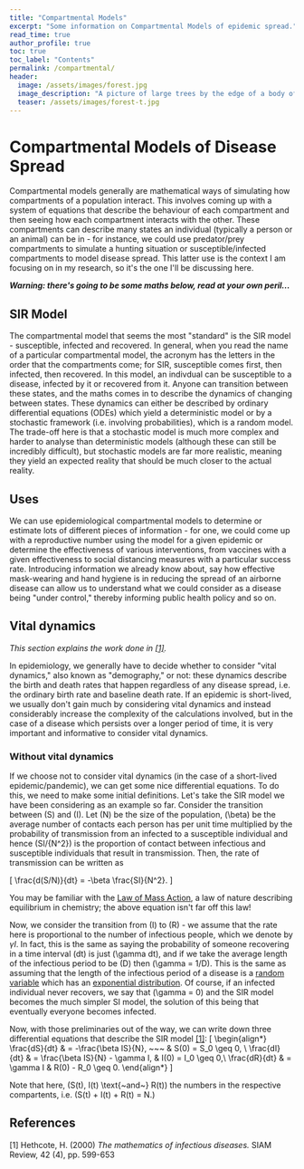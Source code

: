 ```yaml
---
title: "Compartmental Models"
excerpt: "Some information on Compartmental Models of epidemic spread."
read_time: true
author_profile: true
toc: true
toc_label: "Contents"
permalink: /compartmental/
header:
  image: /assets/images/forest.jpg
  image_description: "A picture of large trees by the edge of a body of water"
  teaser: /assets/images/forest-t.jpg
---
```


# Compartmental Models of Disease Spread

Compartmental models generally are mathematical ways of simulating how compartments of a population interact. This involves coming up with a system of equations that describe the behaviour of each compartment and then seeing how each compartment interacts with the other. These compartments can describe many states an individual (typically a person or an animal) can be in - for instance, we could use predator/prey compartments to simulate a hunting situation or susceptible/infected compartments to model disease spread. This latter use is the context I am focusing on in my research, so it's the one I'll be discussing here.

_**Warning: there's going to be some maths below, read at your own peril...**_

## SIR Model

The compartmental model that seems the most "standard" is the SIR model - susceptible, infected and recovered. In general, when you read the name of a particular compartmental model, the acronym has the letters in the order that the compartments come; for SIR, susceptible comes first, then infected, then recovered. In this model, an indivdual can be susceptible to a disease, infected by it or recovered from it. Anyone can transition between these states, and the maths comes in to describe the dynamics of changing between states. These dynamics can either be described by ordinary differential equations (ODEs) which yield a deterministic model or by a stochastic framework (i.e. involving probabilities), which is a random model. The trade-off here is that a stochastic model is much more complex and harder to analyse than deterministic models (although these can still be incredibly difficult), but stochastic models are far more realistic, meaning they yield an expected reality that should be much closer to the actual reality.

## Uses

We can use epidemiological compartmental models to determine or estimate lots of different pieces of information - for one, we could come up with a reproductive number using the model for a given epidemic or determine the effectiveness of various interventions, from vaccines with a given effectiveness to social distancing measures with a particular success rate. Introducing information we already know about, say how effective mask-wearing and hand hygiene is in reducing the spread of an airborne disease can allow us to understand what we could consider as a disease being "under control," thereby informing public health policy and so on.

## Vital dynamics

_This section explains the work done in [[1]](#1)._

In epidemiology, we generally have to decide whether to consider "vital dynamics," also known as "demography," or not: these dynamics describe the birth and death rates that happen regardless of any disease spread, i.e. the ordinary birth rate and baseline death rate. If an epidemic is short-lived, we usually don't gain much by considering vital dynamics and instead considerably increase the complexity of the calculations involved, but in the case of a disease which persists over a longer period of time, it is very important and informative to consider vital dynamics.

### Without vital dynamics

If we choose not to consider vital dynamics (in the case of a short-lived epidemic/pandemic), we can get some nice differential equations. To do this, we need to make some initial definitions. Let's take the SIR model we have been considering as an example so far. Consider the transition between \(S\) and \(I\). Let \(N\) be the size of the population, \(\beta\) be the average number of contacts each person has per unit time multiplied by the probability of transmission from an infected to a susceptible individual and hence \(SI/{N^2}\) is the proportion of contact between infectious and susceptible individuals that result in transmission. Then, the rate of transmission can be written as

\[
\frac{d(S/N)}{dt} = -\beta \frac{SI}{N^2}.
\]

You may be familiar with the [Law of Mass Action](https://chem.libretexts.org/Bookshelves/Physical_and_Theoretical_Chemistry_Textbook_Maps/Supplemental_Modules_(Physical_and_Theoretical_Chemistry)/Equilibria/Chemical_Equilibria/Mass_Action_Law), a law of nature describing equilibrium in chemistry; the above equation isn't far off this law!

Now, we consider the transition from \(I\) to \(R\) - we assume that the rate here is proportional to the number of infectious people, which we denote by $\gamma I$. In fact, this is the same as saying the probability of someone recovering in a time interval \(dt\) is just \(\gamma dt\), and if we take the average length of the infectious period to be \(D\) then \(\gamma = 1/D\). This is the same as assuming that the length of the infectious period of a disease is a [random variable](https://www.britannica.com/science/statistics/Random-variables-and-probability-distributions) which has an [exponential distribution](https://mathworld.wolfram.com/ExponentialDistribution.html). Of course, if an infected individual never recovers, we say that \(\gamma = 0\) and the SIR model becomes the much simpler SI model, the solution of this being that eventually everyone becomes infected.

Now, with those preliminaries out of the way, we can write down three differential equations that describe the SIR model [[1]](#1):
\[
\begin{align*}
\frac{dS}{dt} & = -\frac{\beta IS}{N},       ~~~ & S(0) = S_0 \geq 0, \\
\frac{dI}{dt} & = \frac{\beta IS}{N} - \gamma I, & I(0) = I_0 \geq 0,\\
\frac{dR}{dt} & = \gamma I                       & R(0) - R_0 \geq 0.
\end{align*}
\]

Note that here, \(S(t), I(t) \text{~and~} R(t)\) the numbers in the respective compartents, i.e. \(S(t) + I(t) + R(t) = N.\)







## References
<a id="1">[1]</a> 
Hethcote, H. (2000) 
_The mathematics of infectious diseases._
SIAM Review, 42 (4), pp. 599-653
